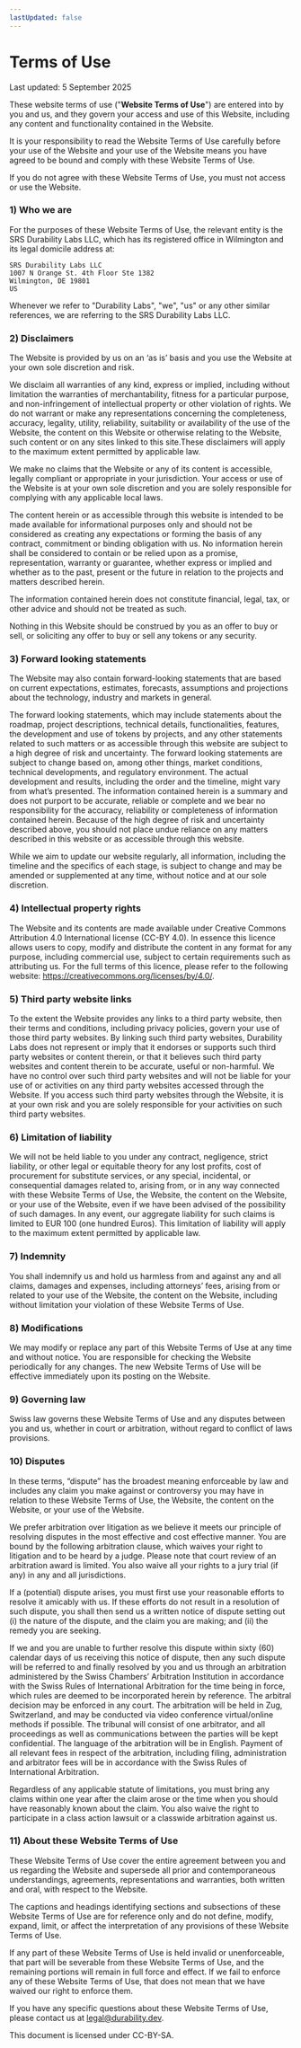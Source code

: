 ```yaml
---
lastUpdated: false
---
```

# Terms of Use

Last updated: 5 September 2025

These website terms of use ("**Website Terms of Use**") are entered into by you and us, and they govern your access and use of this Website, including any content and functionality contained in the Website.

It is your responsibility to read the Website Terms of Use carefully before your use of the Website and your use of the Website means you have agreed to be bound and comply with these Website Terms of Use.

If you do not agree with these Website Terms of Use, you must not access or use the Website.

### 1) Who we are

For the purposes of these Website Terms of Use, the relevant entity is the SRS Durability Labs LLC, which has its registered office in Wilmington and its legal domicile address at:

```
SRS Durability Labs LLC
1007 N Orange St. 4th Floor Ste 1382
Wilmington, DE 19801
US
```

Whenever we refer to "Durability Labs", "we", "us" or any other similar references, we are referring to the SRS Durability Labs LLC.

### 2) Disclaimers

The Website is provided by us on an ‘as is’ basis and you use the Website at your own sole discretion and risk.

We disclaim all warranties of any kind, express or implied, including without limitation the warranties of merchantability, fitness for a particular purpose, and non-infringement of intellectual property or other violation of rights. We do not warrant or make any representations concerning the completeness, accuracy, legality, utility, reliability, suitability or availability of the use of the Website, the content on this Website or otherwise relating to the Website, such content or on any sites linked to this site.These disclaimers will apply to the maximum extent permitted by applicable law.

We make no claims that the Website or any of its content is accessible, legally compliant or appropriate in your jurisdiction. Your access or use of the Website is at your own sole discretion and you are solely responsible for complying with any applicable local laws.

The content herein or as accessible through this website is intended to be made available for informational purposes only and should not be considered as creating any expectations or forming the basis of any contract, commitment or binding obligation with us. No information herein shall be considered to contain or be relied upon as a promise, representation, warranty or guarantee, whether express or implied and whether as to the past, present or the future in relation to the projects and matters described herein.

The information contained herein does not constitute financial, legal, tax, or other advice and should not be treated as such.

Nothing in this Website should be construed by you as an offer to buy or sell, or soliciting any offer to buy or sell any tokens or any security.

### 3) Forward looking statements

The Website may also contain forward-looking statements that are based on current expectations, estimates, forecasts, assumptions and projections about the technology, industry and markets in general.

The forward looking statements, which may include statements about the roadmap, project descriptions, technical details, functionalities, features, the development and use of tokens by projects, and any other statements related to such matters or as accessible through this website are subject to a high degree of risk and uncertainty. The forward looking statements are subject to change based on, among other things, market conditions, technical developments, and regulatory environment. The actual development and results, including the order and the timeline, might vary from what’s presented. The information contained herein is a summary and does not purport to be accurate, reliable or complete and we bear no responsibility for the accuracy, reliability or completeness of information contained herein. Because of the high degree of risk and uncertainty described above, you should not place undue reliance on any matters described in this website or as accessible through this website.

While we aim to update our website regularly, all information, including the timeline and the specifics of each stage, is subject to change and may be amended or supplemented at any time, without notice and at our sole discretion.

### 4) Intellectual property rights

The Website and its contents are made available under Creative Commons Attribution 4.0 International license (CC-BY 4.0). In essence this licence allows users to copy, modify and distribute the content in any format for any purpose, including commercial use, subject to certain requirements such as attributing us. For the full terms of this licence, please refer to the following website: https://creativecommons.org/licenses/by/4.0/.

### 5) Third party website links

To the extent the Website provides any links to a third party website, then their terms and conditions, including privacy policies, govern your use of those third party websites. By linking such third party websites, Durability Labs does not represent or imply that it endorses or supports such third party websites or content therein, or that it believes such third party websites and content therein to be accurate, useful or non-harmful. We have no control over such third party websites and will not be liable for your use of or activities on any third party websites accessed through the Website. If you access such third party websites through the Website, it is at your own risk and you are solely responsible for your activities on such third party websites.

### 6) Limitation of liability

We will not be held liable to you under any contract, negligence, strict liability, or other legal or equitable theory for any lost profits, cost of procurement for substitute services, or any special, incidental, or consequential damages related to, arising from, or in any way connected with these Website Terms of Use, the Website, the content on the Website, or your use of the Website, even if we have been advised of the possibility of such damages. In any event, our aggregate liability for such claims is limited to EUR 100 (one hundred Euros). This limitation of liability will apply to the maximum extent permitted by applicable law.

### 7) Indemnity

You shall indemnify us and hold us harmless from and against any and all claims, damages and expenses, including attorneys’ fees, arising from or related to your use of the Website, the content on the Website, including without limitation your violation of these Website Terms of Use.

### 8) Modifications

We may modify or replace any part of this Website Terms of Use at any time and without notice. You are responsible for checking the Website periodically for any changes. The new Website Terms of Use will be effective immediately upon its posting on the Website.

### 9) Governing law

Swiss law governs these Website Terms of Use and any disputes between you and us, whether in court or arbitration, without regard to conflict of laws provisions.

### 10) Disputes

In these terms, “dispute” has the broadest meaning enforceable by law and includes any claim you make against or controversy you may have in relation to these Website Terms of Use, the Website, the content on the Website, or your use of the Website.

We prefer arbitration over litigation as we believe it meets our principle of resolving disputes in the most effective and cost effective manner. You are bound by the following arbitration clause, which waives your right to litigation and to be heard by a judge. Please note that court review of an arbitration award is limited. You also waive all your rights to a jury trial (if any) in any and all jurisdictions.

If a (potential) dispute arises, you must first use your reasonable efforts to resolve it amicably with us. If these efforts do not result in a resolution of such dispute, you shall then send us a written notice of dispute setting out (i) the nature of the dispute, and the claim you are making; and (ii) the remedy you are seeking.

If we and you are unable to further resolve this dispute within sixty (60) calendar days of us receiving this notice of dispute, then any such dispute will be referred to and finally resolved by you and us through an arbitration administered by the Swiss Chambers’ Arbitration Institution in accordance with the Swiss Rules of International Arbitration for the time being in force, which rules are deemed to be incorporated herein by reference. The arbitral decision may be enforced in any court. The arbitration will be held in Zug, Switzerland, and may be conducted via video conference virtual/online methods if possible. The tribunal will consist of one arbitrator, and all proceedings as well as communications between the parties will be kept confidential. The language of the arbitration will be in English. Payment of all relevant fees in respect of the arbitration, including filing, administration and arbitrator fees will be in accordance with the Swiss Rules of International Arbitration.

Regardless of any applicable statute of limitations, you must bring any claims within one year after the claim arose or the time when you should have reasonably known about the claim. You also waive the right to participate in a class action lawsuit or a classwide arbitration against us.

### 11) About these Website Terms of Use

These Website Terms of Use cover the entire agreement between you and us regarding the Website and supersede all prior and contemporaneous understandings, agreements, representations and warranties, both written and oral, with respect to the Website.

The captions and headings identifying sections and subsections of these Website Terms of Use are for reference only and do not define, modify, expand, limit, or affect the interpretation of any provisions of these Website Terms of Use.

If any part of these Website Terms of Use is held invalid or unenforceable, that part will be severable from these Website Terms of Use, and the remaining portions will remain in full force and effect. If we fail to enforce any of these Website Terms of Use, that does not mean that we have waived our right to enforce them.

If you have any specific questions about these Website Terms of Use, please contact us at <a href="mailto:legal@durability.dev">legal@durability.dev</a>.

This document is licensed under CC-BY-SA.
